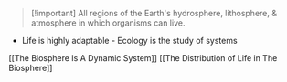> [!important] All regions of the Earth's hydrosphere, lithosphere, & atmosphere in which organisms can live.

- Life is highly adaptable - Ecology is the study of systems

[[The Biosphere Is A Dynamic System]]
[[The Distribution of Life in The Biosphere]]
